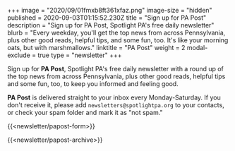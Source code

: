 +++
image = "2020/09/01fmxb8ft361xfaz.png"
image-size = "hidden"
published = 2020-09-03T01:15:52.230Z
title = "Sign up for PA Post"
description = "Sign up for PA Post, Spotlight PA's free daily newsletter"
blurb = "Every weekday, you'll get the top news from across Pennsylvania, plus other good reads, helpful tips, and some fun, too. It's like your morning oats, but with marshmallows."
linktitle = "PA Post"
weight = 2
modal-exclude = true
type = "newsletter"
+++

Sign up for **PA Post**, Spotlight PA's free daily newsletter with a round up of the top news from across Pennsylvania, plus other good reads, helpful tips and some fun, too, to keep you informed and feeling good.

**PA Post** is delivered straight to your inbox every Monday-Saturday. If you don't receive it, please add `newsletters@spotlightpa.org` to your contacts, or check your spam folder and mark it as "not spam."

{{<newsletter/papost-form>}}

{{<newsletter/papost-archive>}}
